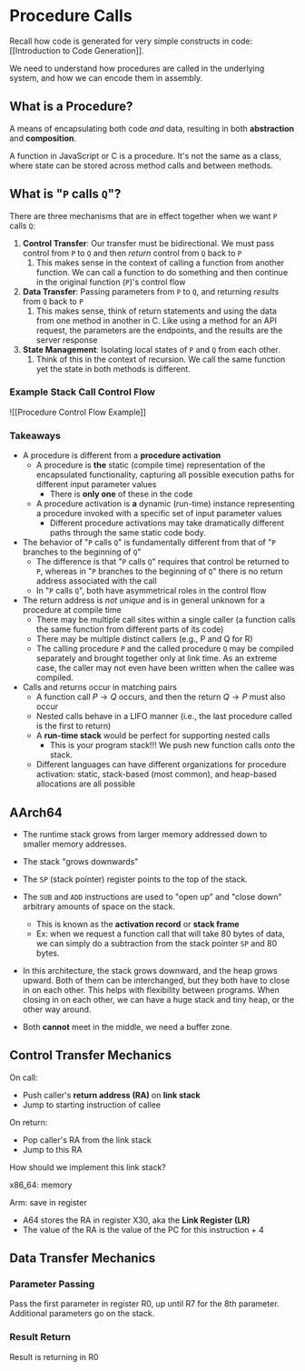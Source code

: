 # Procedure Calls

Recall how code is generated for very simple constructs in code: [[Introduction to Code Generation]].

We need to understand how procedures are called in the underlying system, and how we can encode them in assembly.

## What is a Procedure?

A means of encapsulating both code *and* data, resulting in both **abstraction** and **composition**.

A function in JavaScript or C is a procedure. It's not the same as a class, where state can be stored across method calls and between methods.

## What is "`P` calls `Q`"?

There are three mechanisms that are in effect together when we want `P` calls `Q`:
1. **Control Transfer**: Our transfer must be bidirectional. We must pass control from `P` to `Q` and then *return* control from `Q` back to `P`
	1. This makes sense in the context of calling a function from another function. We can call a function to do something and then continue in the original function (`P`)'s control flow
2. **Data Transfer**: Passing parameters from `P` to `Q`, and returning *results* from `Q` back to `P`
	1. This makes sense, think of return statements and using the data from one method in another in C. Like using a method for an API request, the parameters are the endpoints, and the results are the server response
3. **State Management**: Isolating local states of `P` and `Q` from each other.
	1. Think of this in the context of recursion. We call the same function yet the state in both methods is different.

### Example Stack Call Control Flow

![[Procedure Control Flow Example]]

### Takeaways

- A procedure is different from a **procedure activation**
	- A procedure is **the** static (compile time) representation of the encapsulated functionality, capturing all possible execution paths for different input parameter values
		- There is **only one** of these in the code
	- A procedure activation is **a** dynamic (run-time) instance representing a procedure invoked with a specific set of input parameter values
		- Different procedure activations may take dramatically different paths through the same static code body.
- The behavior of "`P` calls `Q`" is fundamentally different from that of "`P` branches to the beginning of `Q`"
	- The difference is that "`P` calls `Q`" requires that control be returned to `P`, whereas in "`P` branches to the beginning of `Q`" there is no return address associated with the call
	- In "`P` calls `Q`", both have asymmetrical roles in the control flow
- The return address is *not unique* and is in general unknown for a procedure at compile time
	- There may be multiple call sites within a single caller (a function calls the same function from different parts of its code)
	- There may be multiple distinct callers (e.g., P and Q for R)
	- The calling procedure `P` and the called procedure `Q` may be compiled separately and brought together only at link time. As an extreme case, the caller may not even have been written when the callee was compiled.
- Calls and returns occur in matching pairs
	- A function call $P\to Q$ occurs, and then the return $Q\to P$ must also occur
	- Nested calls behave in a LIFO manner (i.e., the last procedure called is the first to return)
	- A **run-time stack** would be perfect for supporting nested calls
		- This is your program stack!!! We push new function calls *onto* the stack.
	- Different languages can have different organizations for procedure activation: static, stack-based (most common), and heap-based allocations are all possible

## AArch64

- The runtime stack grows from larger memory addressed down to smaller memory addresses.
- The stack "grows downwards"
- The `SP` (stack pointer) register points to the top of the stack.
- The `SUB` and `ADD` instructions are used to "open up" and "close down" arbitrary amounts of space on the stack.
	- This is known as the **activation record** or **stack frame**
	- Ex: when we request a function call that will take 80 bytes of data, we can simply do a subtraction from the stack pointer `SP` and 80 bytes.

- In this architecture, the stack grows downward, and the heap grows upward. Both of them can be interchanged, but they both have to close in on each other. This helps with flexibility between programs. When closing in on each other, we can have a huge stack and tiny heap, or the other way around. 
- Both **cannot** meet in the middle, we need a buffer zone.


## Control Transfer Mechanics

On call:
- Push caller's **return address (RA)** on **link stack**
- Jump to starting instruction of callee

On return:
- Pop caller's RA from the link stack
- Jump to this RA

How should we implement this link stack?

x86_64: memory

Arm: save in register
- A64 stores the RA in register X30, aka the **Link Register (LR)**
- The value of the RA is the value of the PC for this instruction + 4

## Data Transfer Mechanics

### Parameter Passing

Pass the first parameter in register R0, up until R7 for the 8th parameter. Additional parameters go on the stack.

### Result Return

Result is returning in R0